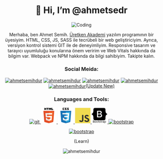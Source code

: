 <h1 align="center">👋 Hi, I’m @ahmetsedr </h1>
<div align="center" ><img align="center" alt="Coding" width="250" src="https://media.tenor.com/ang0VzOwbdAAAAAS/the-matrix-reloaded-matrix.gif"><p align="center">Merhaba, ben Ahmet Semih. <a href="https://uretkenakademi.com/" target="_blank">Üretken Akademi</a> yazılım programının bir üyesiyim. HTML, CSS, JS, SASS ile tecrübeli bir web geliştiriciyim. Ayrıca, versiyon kontrol sistemi GIT ile de deneyimliyim. Responsive tasarım ve tarayıcı uyumluluğu konularına önem veririm ve Web Vitals hakkında da bilgim var. Webpack ve NPM hakkında da bilgi sahibiyim. Takipte kalın.</p></div>

<h3 align="center">Social Meida:</h3>
<p align="center">
<a href="https://www.linkedin.com/in/ahmet-semih-dur/" target="blank"><img align="center" src="https://raw.githubusercontent.com/rahuldkjain/github-profile-readme-generator/master/src/images/icons/Social/linked-in-alt.svg" alt="ahmetsemihdur" height="30" width="30" /></a>
  <a href="https://codepen.io/ahmetsedr" target="blank"><img align="center" src="https://www.svgrepo.com/show/353582/codepen-icon.svg" alt="ahmetsemihdur" height="30" width="30" /></a>
  <a href="https://www.youtube.com/@ahmetsemihdur" target="blank"><img align="center" src="https://raw.githubusercontent.com/rahuldkjain/github-profile-readme-generator/888aff31e1d26dd2a6acf6afebbc34970aeb0118/src/images/icons/Social/youtube.svg" alt="ahmetsemihdur" height="30" width="30" /></a>
  <a href="mailto:ahmetsecodr@gmail.com" target="blank"><img align="center" src="https://freesvg.org/img/Mail-Icon-White-on-Grey.png" alt="ahmetsemihdur" height="30" width="30" /></a>
  <a href="https://ahmetsedr.github.io/TwitterKlonu/pages/index.html" target="blank"><img align="center" src="https://images.vexels.com/media/users/3/199980/isolated/preview/4c910ee68a0f4fe8029f72e40bc10fe6-internet-browsing-symbol-strich-rosa.png" alt="ahmetsemihdur" height="30" width="30" />(Update New)</a>
</p>

<h3 align="center">Languages and Tools:</h3>
<p align="center"> 
<a href="https://git-scm.com/" target="_blank" rel="noreferrer"> 
  <img src="https://www.vectorlogo.zone/logos/git-scm/git-scm-icon.svg" alt="git" width="50" height="50"/> 
</a> 
<a href="https://www.w3.org/html/" target="_blank" rel="noreferrer"> 
  <img src="https://raw.githubusercontent.com/devicons/devicon/master/icons/html5/html5-original-wordmark.svg" alt="html5" width="50" height="50"/> 
</a>
<a href="https://www.w3schools.com/css/" target="_blank" rel="noreferrer"> 
  <img src="https://raw.githubusercontent.com/devicons/devicon/master/icons/css3/css3-original-wordmark.svg" alt="css3" width="50" height="50"/> 
</a>
  <a href="https://developer.mozilla.org/en-US/docs/Web/JavaScript" target="_blank" rel="noreferrer"> 
  <img src="https://raw.githubusercontent.com/devicons/devicon/master/icons/javascript/javascript-original.svg" alt="javascript" width="50" height="50"/> 
</a>
<a href="https://getbootstrap.com" target="_blank" rel="noreferrer"> 
  <img src="https://raw.githubusercontent.com/devicons/devicon/master/icons/bootstrap/bootstrap-plain-wordmark.svg" alt="bootstrap" width="50" height="50"/> 
</a>
  <a href="https://sass-lang.com/" target="_blank" rel="noreferrer"> 
  <img src="https://raw.githubusercontent.com/rahuldkjain/github-profile-readme-generator/888aff31e1d26dd2a6acf6afebbc34970aeb0118/src/images/icons/FrontendDevelopment/sass.svg" alt="bootstrap" width="50" height="50"/> 
</a>
  <div align="center"><a href="https://reactjs.org/" target="_blank" rel="noreferrer"> 
 <img src="https://raw.githubusercontent.com/rahuldkjain/github-profile-readme-generator/888aff31e1d26dd2a6acf6afebbc34970aeb0118/src/images/icons/FrontendDevelopment/reactjs.svg" alt="bootstrap" width="50" height="50"/> 
</a></div><p align="center">(Learn)</p>


<p align="center"><img align="center" src="https://github-readme-stats-sigma-five.vercel.app/api/top-langs/?username=ahmetsedr&layout=compact" alt="ahmetsemihdur" /></p>
